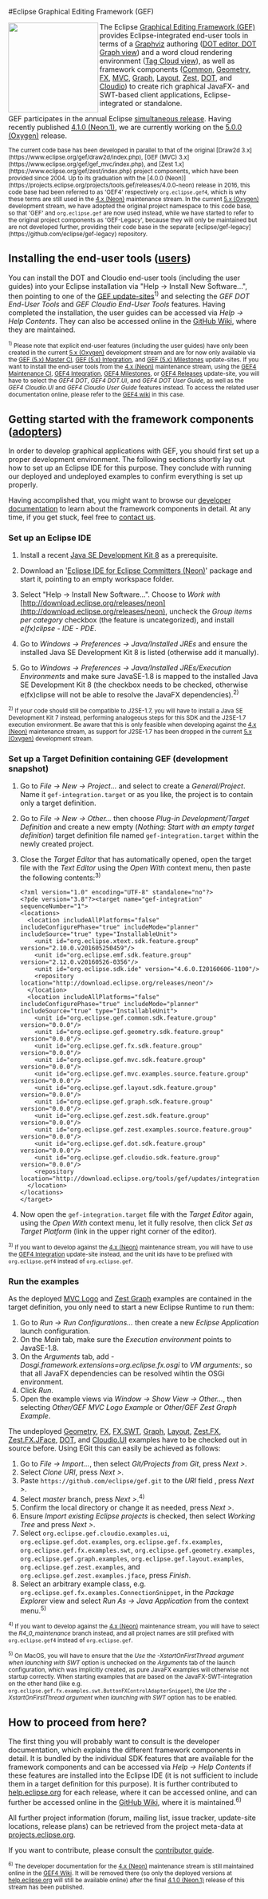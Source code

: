 #Eclipse Graphical Editing Framework (GEF)

<div>
 <img align="left" src="/gef_eclipse_logo_360.png" width="180px">
 <p>
 The Eclipse <a href="http://www.eclipse.org/gef">Graphical Editing Framework (GEF)</a> provides Eclipse-integrated end-user tools in terms of a <a href="http://www.graphviz.org">Graphviz</a> authoring (<a href="https://github.com/eclipse/gef/wiki/DOT-User-Guide">DOT editor, DOT Graph view</a>) and a word cloud rendering environment (<a href="https://github.com/eclipse/gef/wiki/Cloudio-User-Guide">Tag Cloud view</a>), as well as framework components (<a href="https://github.com/eclipse/gef/wiki/Common">Common</a>, <a href="https://github.com/eclipse/gef/wiki/Geometry">Geometry</a>, <a href="https://github.com/eclipse/gef/wiki/FX">FX</a>, <a href="https://github.com/eclipse/gef/wiki/MVC">MVC</a>, <a href="https://github.com/eclipse/gef/wiki/Graph">Graph</a>, <a href="https://github.com/eclipse/gef/wiki/Layout">Layout</a>, <a href="https://github.com/eclipse/gef/wiki/Zest">Zest</a>, <a href="https://github.com/eclipse/gef/wiki/DOT">DOT</a>, and <a href="https://github.com/eclipse/gef/wiki/Cloudio">Cloudio</a>) to create rich graphical JavaFX- and SWT-based client applications, Eclipse-integrated or standalone.
 </p>
 <p>GEF participates in the annual Eclipse <a href="http://wiki.eclipse.org/Simultaneous_Release">simultaneous release</a>. Having recently published <a href="https://projects.eclipse.org/projects/tools.gef/releases/4.1.0-neon.1">4.1.0 (Neon.1)</a>, we are currently working on the <a href="https://projects.eclipse.org/projects/tools.gef/releases/5.0.0-oxygen">5.0.0 (Oxygen)</a> release.
 </p>
</div>
<sub>The current code base has been developed in parallel to that of the original [Draw2d 3.x](https://www.eclipse.org/gef/draw2d/index.php), [GEF (MVC) 3.x](https://www.eclipse.org/gef/gef_mvc/index.php), and [Zest 1.x](https://www.eclipse.org/gef/zest/index.php) project components, which have been provided since 2004. Up to its graduation with the [4.0.0 (Neon)](https://projects.eclipse.org/projects/tools.gef/releases/4.0.0-neon) release in 2016, this code base had been referred to as 'GEF4' respectively <code>org.eclipse.gef4</code>, which is why these terms are still used in the <a href="https://projects.eclipse.org/projects/tools.gef/releases/4.1.0-neon.1">4.x (Neon)</a> maintenance stream. In the current <a href="https://projects.eclipse.org/projects/tools.gef/releases/5.0.0-oxygen">5.x (Oxygen)</a> development stream, we have adopted the original project namespace to this code base, so that 'GEF' and <code>org.eclipse.gef</code> are now used instead, while we have started to refer to the original project components as 'GEF-Legacy', because they will only be maintained but are not developed further, providing their code base in the separate [eclipse/gef-legacy](https://github.com/eclipse/gef-legacy) repository.</sub>

## Installing the end-user tools ([users](https://www.eclipse.org/projects/dev_process/#2_3_2_Users))
You can install the DOT and Cloudio end-user tools (including the user guides) into your Eclipse installation via "Help -> Install New Software...", then pointing to one of the [GEF update-sites](https://projects.eclipse.org/projects/tools.gef/downloads)<sup>1)</sup> and selecting the *GEF DOT End-User Tools* and *GEF Cloudio End-User Tools* features. Having completed the installation, the user guides can be accessed via *Help -> Help Contents*. They can also be accessed online in the [GitHub Wiki](https://github.com/eclipse/gef/wiki#user-documentation), where they are maintained.

<sub><sup>1)</sup> Please note that explicit end-user features (including the user guides) have only been created in the current [5.x (Oxygen)](https://projects.eclipse.org/projects/tools.gef/releases/5.0.0-oxygen) development stream and are for now only available via the [GEF (5.x) Master CI](https://hudson.eclipse.org/gef/job/gef-master/lastSuccessfulBuild/artifact/update-site), [GEF (5.x) Integration](http://download.eclipse.org/tools/gef/updates/integration), and [GEF (5.x) Milestones](http://download.eclipse.org/tools/gef/updates/milestones) update-sites. If you want to install the end-user tools from the [4.x (Neon)](https://projects.eclipse.org/projects/tools.gef/releases/4.1.0-neon.1) maintenance stream, using the [GEF4 Maintenance CI](https://hudson.eclipse.org/gef/job/gef4-maintenance/lastSuccessfulBuild/artifact/update-site/), [GEF4 Integration](http://download.eclipse.org/tools/gef/gef4/updates/integration), [GEF4 Milestones](http://download.eclipse.org/tools/gef/gef4/updates/milestones), or [GEF4 Releases](http://download.eclipse.org/tools/gef/gef4/updates/releases) update-site, you will have to select the *GEF4 DOT*, *GEF4 DOT.UI*, and *GEF4 DOT User Guide*, as well as the *GEF4 Cloudio.UI* and *GEF4 Cloudio User Guide* features instead. To access the related user documentation online, please refer to the [GEF4 wiki](https://wiki.eclipse.org/GEF/GEF4#User_Documentation) in this case.</sub>

## Getting started with the framework components ([adopters](https://www.eclipse.org/projects/dev_process/#2_3_3_Adopters))
In order to develop graphical applications with GEF, you should first set up a proper development environment. The following sections shortly lay out how to set up an Eclipse IDE for this purpose. They conclude with running our deployed and undeployed examples to confirm everything is set up properly. 

Having accomplished that, you might want to browse our [developer documentation](https://github.com/eclipse/gef/wiki#developer-documentation) to learn about the framework components in detail. At any time, if you get stuck, feel free to [contact us](https://projects.eclipse.org/projects/tools.gef/contact).

### Set up an Eclipse IDE
1. Install a recent [Java SE Development Kit 8](http://www.oracle.com/technetwork/java/javase/downloads/jdk8-downloads-2133151.html) as a prerequisite.

2. Download an '[Eclipse IDE for Eclipse Committers (Neon)](http://www.eclipse.org/downloads/packages)' package and start it, pointing to an empty workspace folder. 

3. Select "Help -> Install New Software...". Choose to *Work with* [http://download.eclipse.org/releases/neon](http://download.eclipse.org/releases/neon), uncheck the *Group items per category* checkbox (the feature is uncategorized), and install *e(fx)clipse - IDE - PDE*.

4. Go to *Windows -> Preferences -> Java/Installed JREs* and ensure the installed Java SE Development Kit 8 is listed (otherwise add it manually). 

5. Go to *Windows -> Preferences -> Java/Installed JREs/Execution Environments* and make sure JavaSE-1.8 is mapped to the installed Java SE Development Kit 8 (the checkbox needs to be checked, otherwise e(fx)clipse will not be able to resolve the JavaFX dependencies).<sup>2)</sup>

<sub><sup>2)</sup> If your code should still be compatible to J2SE-1.7, you will have to install a Java SE Development Kit 7 instead, performing analogeous steps for this SDK and the J2SE-1.7 execution environment. Be aware that this is only feasible when developing against the [4.x (Neon)](https://projects.eclipse.org/projects/tools.gef/releases/4.1.0-neon.1) maintenance stream, as support for J2SE-1.7 has been dropped in the current [5.x (Oxygen)](https://projects.eclipse.org/projects/tools.gef/releases/5.0.0-oxygen) development stream.</sub>

### Set up a Target Definition containing GEF (development snapshot)
1. Go to *File -> New -> Project...* and select to create a *General/Project*. Name it `gef-integration.target` or as you like, the project is to contain only a target definition.
2. Go to *File -> New -> Other...* then choose *Plug-in Development/Target Definition* and create a new empty (*Nothing: Start with an empty target definition*) target definition file named `gef-integration.target` within the newly created project.
3. Close the *Target Editor* that has automatically opened, open the target file with the *Text Editor* using the *Open With* context menu, then paste the following contents:<sup>3)</sup>
	
	```
	<?xml version="1.0" encoding="UTF-8" standalone="no"?>
	<?pde version="3.8"?><target name="gef-integration" sequenceNumber="1">
	<locations>
	  <location includeAllPlatforms="false" includeConfigurePhase="true" includeMode="planner" includeSource="true" type="InstallableUnit">
	    <unit id="org.eclipse.xtext.sdk.feature.group" version="2.10.0.v201605250459"/>
	    <unit id="org.eclipse.emf.sdk.feature.group" version="2.12.0.v20160526-0356"/>
	    <unit id="org.eclipse.sdk.ide" version="4.6.0.I20160606-1100"/>
	    <repository location="http://download.eclipse.org/releases/neon"/>
	  </location>
	  <location includeAllPlatforms="false" includeConfigurePhase="true" includeMode="planner" includeSource="true" type="InstallableUnit">
	    <unit id="org.eclipse.gef.common.sdk.feature.group" version="0.0.0"/>
	    <unit id="org.eclipse.gef.geometry.sdk.feature.group" version="0.0.0"/>
	    <unit id="org.eclipse.gef.fx.sdk.feature.group" version="0.0.0"/>
	    <unit id="org.eclipse.gef.mvc.sdk.feature.group" version="0.0.0"/>
	    <unit id="org.eclipse.gef.mvc.examples.source.feature.group" version="0.0.0"/>
	    <unit id="org.eclipse.gef.layout.sdk.feature.group" version="0.0.0"/>
	    <unit id="org.eclipse.gef.graph.sdk.feature.group" version="0.0.0"/>
	    <unit id="org.eclipse.gef.zest.sdk.feature.group" version="0.0.0"/>
	    <unit id="org.eclipse.gef.zest.examples.source.feature.group" version="0.0.0"/>
	    <unit id="org.eclipse.gef.dot.sdk.feature.group" version="0.0.0"/>
	    <unit id="org.eclipse.gef.cloudio.sdk.feature.group" version="0.0.0"/>
	    <repository location="http://download.eclipse.org/tools/gef/updates/integration"/>
	  </location>
	</locations>
	</target>
	```
4. Now open the `gef-integration.target` file with the *Target Editor* again, using the *Open With* context menu, let it fully resolve, then click *Set as Target Platform* (link in the upper right corner of the editor).

<sub><sup>3)</sup> If you want to develop against the [4.x (Neon)](https://projects.eclipse.org/projects/tools.gef/releases/4.1.0-neon.1) maintenance stream, you will have to use the [GEF4 Integration](http://download.eclipse.org/tools/gef/gef4/updates/integration) update-site instead, and the unit ids have to be prefixed with `org.eclipse.gef4` instead of `org.eclipse.gef`.</sub>

### Run the examples
As the deployed [MVC Logo](https://github.com/eclipse/gef/wiki/MVC-Logo-Example) and [Zest Graph](https://github.com/eclipse/gef/wiki/Zest-Graph-Example) examples are contained in the target definition, you only need to start a new Eclipse Runtime to run them: 

1. Go to *Run -> Run Configurations...* then create a new *Eclipse Application* launch configuration.
2. On the *Main* tab, make sure the *Execution environment* points to JavaSE-1.8.
3. On the *Arguments* tab, add *-Dosgi.framework.extensions=org.eclipse.fx.osgi* to *VM arguments:*, so that all JavaFX dependencies can be resolved wihtin the OSGi environment.
4. Click *Run*.
5. Open the example views via *Window -> Show View -> Other...*, then selecting *Other/GEF MVC Logo Example* or *Other/GEF Zest Graph Example*.

The undeployed [Geometry](https://github.com/eclipse/gef/wiki/Geometry-Examples), [FX](https://github.com/eclipse/gef/wiki/FX-Examples), [FX.SWT](https://github.com/eclipse/gef/wiki/FX-Examples#examplesswt-undeployed), [Graph](https://github.com/eclipse/gef/wiki/Graph-Examples), [Layout](https://github.com/eclipse/gef/wiki/Layout-Examples), [Zest.FX](https://github.com/eclipse/gef/wiki/Zest-Examples), [Zest.FX.JFace](https://github.com/eclipse/gef/wiki/Zest-JFace-Examples), [DOT](https://github.com/eclipse/gef/wiki/DOT-Examples), and [Cloudio.UI](https://github.com/eclipse/gef/wiki/Cloudio-Examples) examples have to be checked out in source before. Using EGit this can easily be achieved as follows:

1. Go to *File -> Import...*, then select *Git/Projects from Git*, press *Next >*.
2. Select *Clone URI*, press *Next >*.
3. Paste `https://github.com/eclipse/gef.git` to the *URI* field , press *Next >*.
3. Select *master* branch, press *Next >*.<sup>4)</sup>
4. Confirm the local directory or change it as needed, press *Next >*.
5. Ensure *Import existing Eclipse projects* is checked, then select *Working Tree* and press *Next >*.
5. Select `org.eclipse.gef.cloudio.examples.ui`, `org.eclipse.gef.dot.examples`, `org.eclipse.gef.fx.examples`, `org.eclipse.gef.fx.examples.swt`, `org.eclipse.gef.geometry.examples`, `org.eclipse.gef.graph.examples`, `org.eclipse.gef.layout.examples`, `org.eclipse.gef.zest.examples`, and `org.eclipse.gef.zest.examples.jface`, press *Finish*.
6. Select an arbitrary example class, e.g. `org.eclipse.gef.fx.examples.ConnectionSnippet`, in the *Package Explorer* view and select *Run As -> Java Application* from the context menu.<sup>5)</sup>

<sub><sup>4)</sup> If you want to develop against the [4.x (Neon)](https://projects.eclipse.org/projects/tools.gef/releases/4.1.0-neon.1) maintenance stream, you will have to select the *R4_0_maintenance* branch instead, and all project names are still prefixed with `org.eclipse.gef4` instead of `org.eclipse.gef`.</sub>

<sub><sup>5)</sup> On MacOS, you will have to ensure that the *Use the -XstartOnFirstThread argument when launching with SWT* option is unchecked on the *Arguments* tab of the launch configuration, which was implicitly created, as pure JavaFX examples will otherwise not startup correctly. When starting examples that are based on the JavaFX-SWT-integration on the other hand (like e.g.  `org.eclipse.gef.fx.examples.swt.ButtonFXControlAdapterSnippet`), the *Use the -XstartOnFirstThread argument when launching with SWT* option has to be enabled.</sub>

## How to proceed from here?
The first thing you will probably want to consult is the developer documentation, which explains the different framework components in detail. It is bundled by the individual SDK features that are available for the framework components and can be accessed via *Help -> Help Contents* if these features are installed into the Eclipse IDE (it is not sufficient to include them in a target definition for this purpose). It is further contributed to [help.eclipse.org](http://help.eclipse.org/) for each release, where it can be accessed online, and can further be accessed online in the [GitHub Wiki](https://github.com/eclipse/gef/wiki#developer-documentation), where it is maintained.<sup>6)</sup>

All further project information (forum, mailing list, issue tracker, update-site locations, release plans) can be retrieved from the project meta-data at [projects.eclipse.org](https://projects.eclipse.org/projects/tools.gef).

If you want to contribute, please consult the [contributor guide](https://github.com/eclipse/gef/blob/master/CONTRIBUTING.md).

<sub><sup>6)</sup> The developer documentation for the [4.x (Neon)](https://projects.eclipse.org/projects/tools.gef/releases/4.1.0-neon.1) maintenance stream is still maintained online in the [GEF4 Wiki](https://wiki.eclipse.org/GEF/GEF4#Developer_Documentation). It will be removed there (so only the deployed versions at [help.eclipse.org](http://help.eclipse.org/) will still be available online) after the final [4.1.0 (Neon.1)](https://projects.eclipse.org/projects/tools.gef/releases/4.1.0-neon.1) release of this stream has been published.</sub>

